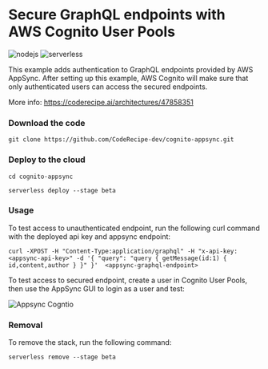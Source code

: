 
# Secure GraphQL endpoints with AWS Cognito User Pools

![nodejs](https://img.shields.io/badge/-nodejs-555555.svg) ![serverless](http://public.serverless.com/badges/v3.svg)

This example adds authentication to GraphQL endpoints provided by AWS AppSync. After setting up this example, AWS Cognito will make sure that only authenticated users can access the secured endpoints.

More info: https://coderecipe.ai/architectures/47858351

### Download the code    


```
git clone https://github.com/CodeRecipe-dev/cognito-appsync.git
```
 
### Deploy to the cloud  


```
cd cognito-appsync

serverless deploy --stage beta

```      

### Usage

To test access to unauthenticated endpoint, run the following curl command with the deployed api key and appsync endpoint:

```
curl -XPOST -H "Content-Type:application/graphql" -H "x-api-key:<appsync-api-key>" -d '{ "query": "query { getMessage(id:1) { id,content,author } }" }'  <appsync-graphql-endpoint>
```

To test access to secured endpoint, create a user in Cognito User Pools, then use the AppSync GUI to login as a user and test:

![Appsync Cogntio](https://coderecipe-crlite-architectures-beta.s3.amazonaws.com/coderecipedevs/Secure+AWS+AppSync+with+AWS+Cognito+User+Pool/appsync-cognito.gif)


### Removal

To remove the stack, run the following command:


```
serverless remove --stage beta
```   